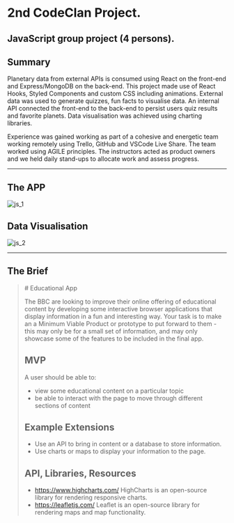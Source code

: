 # 2nd CodeClan Project.
## JavaScript group project (4 persons).

## Summary
Planetary data from external APIs is consumed using React on the front-end and Express/MongoDB on the back-end.   This project made use of React Hooks, Styled Components and custom CSS including animations.  External data was used to generate quizzes, fun facts to visualise data.   An internal API connected the front-end to the back-end to persist users quiz results and favorite planets.  Data visualisation was achieved using charting libraries.

Experience was gained working as part of a cohesive and energetic team working remotely using Trello,  GitHub and VSCode Live Share.   The team worked using AGILE principles.  The instructors acted as product owners and we held daily stand-ups to allocate work and assess progress.

<hr>

## The APP
![js_1](https://user-images.githubusercontent.com/6051686/192815609-e08dbb83-1537-46eb-8d11-ec203dff79c5.jpg)

## Data Visualisation
![js_2](https://user-images.githubusercontent.com/6051686/192818041-b33c56a9-60c3-424b-8def-b81f1e8d9eef.jpg)



<hr>

## The Brief

<blockquote>
# Educational App

The BBC are looking to improve their online offering of educational content by developing some interactive browser applications that display information in a fun and interesting way. Your task is to make an a Minimum Viable Product or prototype to put forward to them - this may only be for a small set of information, and may only showcase some of the features to be included in the final app.

## MVP

A user should be able to:

- view some educational content on a particular topic
- be able to interact with the page to move through different sections of content

## Example Extensions

- Use an API to bring in content or a database to store information.
- Use charts or maps to display your information to the page.

## API, Libraries, Resources

- https://www.highcharts.com/ HighCharts is an open-source library for rendering responsive charts.
- https://leafletjs.com/ Leaflet is an open-source library for rendering maps and map functionality.
</blockquote>
